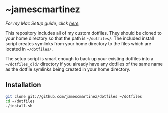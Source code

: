 ~jamescmartinez
========

_For my Mac Setup guide, click [here](https://gist.github.com/4390891)._

This repository includes all of my custom dotfiles. They should be cloned to
your home directory so that the path is `~/dotfiles/`. The included install
script creates symlinks from your home directory to the files which are located
in `~/dotfiles/`.

The setup script is smart enough to back up your existing dotfiles into a
`~/dotfiles_old/` directory if you already have any dotfiles of the same name as
the dotfile symlinks being created in your home directory.

Installation
------------

``` bash
git clone git://github.com/jamescmartinez/dotfiles ~/dotfiles
cd ~/dotfiles
./install.sh
```
